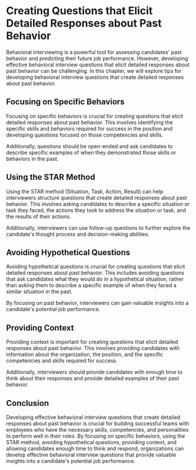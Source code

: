 Creating Questions that Elicit Detailed Responses about Past Behavior
===========================================================================================================================

Behavioral interviewing is a powerful tool for assessing candidates' past behavior and predicting their future job performance. However, developing effective behavioral interview questions that elicit detailed responses about past behavior can be challenging. In this chapter, we will explore tips for developing behavioral interview questions that create detailed responses about past behavior.

Focusing on Specific Behaviors
------------------------------

Focusing on specific behaviors is crucial for creating questions that elicit detailed responses about past behavior. This involves identifying the specific skills and behaviors required for success in the position and developing questions focused on those competencies and skills.

Additionally, questions should be open-ended and ask candidates to describe specific examples of when they demonstrated those skills or behaviors in the past.

Using the STAR Method
---------------------

Using the STAR method (Situation, Task, Action, Result) can help interviewers structure questions that create detailed responses about past behavior. This involves asking candidates to describe a specific situation or task they faced, the actions they took to address the situation or task, and the results of their actions.

Additionally, interviewers can use follow-up questions to further explore the candidate's thought process and decision-making abilities.

Avoiding Hypothetical Questions
-------------------------------

Avoiding hypothetical questions is crucial for creating questions that elicit detailed responses about past behavior. This includes avoiding questions that ask candidates what they would do in a hypothetical situation, rather than asking them to describe a specific example of when they faced a similar situation in the past.

By focusing on past behavior, interviewers can gain valuable insights into a candidate's potential job performance.

Providing Context
-----------------

Providing context is important for creating questions that elicit detailed responses about past behavior. This involves providing candidates with information about the organization, the position, and the specific competencies and skills required for success.

Additionally, interviewers should provide candidates with enough time to think about their responses and provide detailed examples of their past behavior.

Conclusion
----------

Developing effective behavioral interview questions that create detailed responses about past behavior is crucial for building successful teams with employees who have the necessary skills, competencies, and personalities to perform well in their roles. By focusing on specific behaviors, using the STAR method, avoiding hypothetical questions, providing context, and allowing candidates enough time to think and respond, organizations can develop effective behavioral interview questions that provide valuable insights into a candidate's potential job performance.
